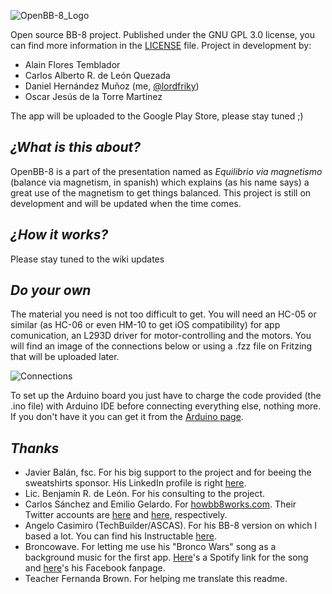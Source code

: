 ![OpenBB-8_Logo](https://i.imgur.com/PMfEg5f.jpg)

Open source BB-8 project.
Published under the GNU GPL 3.0 license, you can find more information in the [LICENSE](https://github.com/lordfriky/OpenBB-8/blob/master/LICENSE) file.
Project in development by:
- Alain Flores Temblador
- Carlos Alberto R. de León Quezada
- Daniel Hernández Muñoz (me, [@lordfriky](https://github.com/lordfriky))
- Oscar Jesús de la Torre Martínez

The app will be uploaded to the Google Play Store, please stay tuned ;)
## _¿What is this about?_
OpenBB-8 is a part of the presentation named as *Equilibrio via magnetismo* (balance via magnetism, in spanish) which explains (as his name says) a great use of the magnetism to get things balanced. This project is still on development and will be updated when the time comes.
## _¿How it works?_
Please stay tuned to the wiki updates
## _Do your own_
The material you need is not too difficult to get. You will need an HC-05 or similar (as HC-06 or even HM-10 to get iOS compatibility) for app comunication, an L293D driver for motor-controlling and the motors. You will find an image of the connections below or using a .fzz file on Fritzing that will be uploaded later.

![Connections](https://i.imgur.com/38H4Hm3.png)

To set up the Arduino board you just have to charge the code provided (the .ino file) with Arduino IDE before connecting everything else, nothing more. If you don't have it you can get it from the [Arduino page](https://www.arduino.cc/en/Main/Software).
## _Thanks_
- Javier Balán, fsc. For his big support to the project and for beeing the sweatshirts sponsor. His LinkedIn profile is right [here](https://mx.linkedin.com/in/javierbalan).
- Lic. Benjamín R. de León. For his consulting to the project.
- Carlos Sánchez and Emilio Gelardo. For [howbb8works.com](https://howbb8works.com/). Their Twitter accounts are [here](https://twitter.com/chocotuits) and [here](https://twitter.com/egpjet3d), respectively.
- Angelo Casimiro (TechBuilder/ASCAS). For his BB-8 version on which I based a lot. You can find his Instructable [here](http://www.instructables.com/id/DIY-Life-Size-Phone-Controlled-BB8-Droid/).
- Broncowave. For letting me use his "Bronco Wars" song as a background music for the first app. [Here](https://open.spotify.com/track/7FQt5hgMTuhlvUms06b0oW?si=x3ozh1LBTqei23WEM3TcPQ)'s a Spotify link for the song and [here](https://www.facebook.com/broncowave/)'s his Facebook fanpage.
- Teacher Fernanda Brown. For helping me translate this readme.
